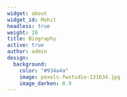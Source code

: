 ```yaml
---
widget: about
widget_id: Mohit
headless: true
weight: 20
title: Biography
active: true
author: admin
design:
  background:
    color: "#934a4a"
    image: pexels-fwstudio-131634.jpg
    image_darken: 0.9
---
```

